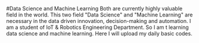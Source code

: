 #Data Science and Machine Learning
Both are currently highly valuable field in the world. This two field "Data Science" and "Machine Learning" are necessary in the data driven innovation,
decision-making and automation.
I am a student of IoT & Robotics Engineering Department. So I am t learning data science and machine learning. Here I will upload my daily basic codes.